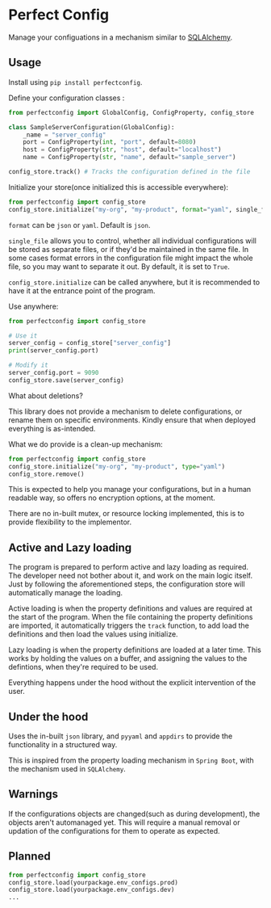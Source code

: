 # Perfect Config

Manage your configuations in a mechanism similar to [SQLAlchemy](https://www.sqlalchemy.org/).

## Usage

Install using `pip install perfectconfig`.

Define your configuration classes :

```python
from perfectconfig import GlobalConfig, ConfigProperty, config_store

class SampleServerConfiguration(GlobalConfig):
    _name = "server_config"
    port = ConfigProperty(int, "port", default=8080)
    host = ConfigProperty(str, "host", default="localhost")
    name = ConfigProperty(str, "name", default="sample_server")

config_store.track() # Tracks the configuration defined in the file
```

Initialize your store(once initialized this is accessible everywhere):

```python
from perfectconfig import config_store
config_store.initialize("my-org", "my-product", format="yaml", single_file=False)
```

`format` can be `json` or `yaml`. Default is `json`.

`single_file` allows you to control, whether all individual configurations will be stored as separate files, or if they'd be maintained in the same file. In some cases format errors in the configuration file might impact the whole file, so you may want to separate it out. By default, it is set to `True`.

`config_store.initialize` can be called anywhere, but it is recommended to have it at the entrance point of the program.

Use anywhere:

```python
from perfectconfig import config_store

# Use it
server_config = config_store["server_config"]
print(server_config.port)

# Modify it
server_config.port = 9090
config_store.save(server_config)
```

What about deletions?

This library does not provide a mechanism to delete configurations, or rename them on specific environments. Kindly ensure that when deployed everything is as-intended.

What we do provide is a clean-up mechanism:

```python
from perfectconfig import config_store
config_store.initialize("my-org", "my-product", type="yaml")
config_store.remove()
```

This is expected to help you manage your configurations, but in a human readable way, so offers no encryption options, at the moment.

There are no in-built mutex, or resource locking implemented, this is to provide flexibility to the implementor.

## Active and Lazy loading

The program is prepared to perform active and lazy loading as required. The developer need not bother about it, and work on the main logic itself. Just by following the aforementioned steps, the configuration store will automatically manage the loading.

Active loading is when the property definitions and values are required at the start of the program. When the file containing the property definitions are imported, it automatically triggers the `track` function, to add load the definitions and then load the values using initialize.

Lazy loading is when the property definitions are loaded at a later time. This works by holding the values on a buffer, and assigning the values to the defintions, when they're required to be used.

Everything happens under the hood without the explicit intervention of the user.

## Under the hood

Uses the in-built `json` library, and `pyyaml` and `appdirs` to provide the functionality in a structured way.

This is inspired from the property loading mechanism in `Spring Boot`, with the mechanism used in `SQLAlchemy`.

## Warnings

If the configurations objects are changed(such as during development), the objects aren't automanaged yet. This will require a manual removal or updation of the configurations for them to operate as expected.

## Planned

```python
from perfectconfig import config_store
config_store.load(yourpackage.env_configs.prod)
config_store.load(yourpackage.env_configs.dev)
...
```
